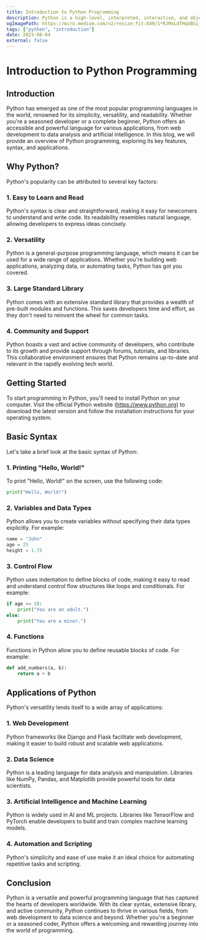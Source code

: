 ```yaml
---
title: Introduction to Python Programming
description: Python is a high-level, interpreted, interactive, and object-oriented scripting language. Python is designed to be highly readable. It uses English keywords frequently, whereas other languages use punctuation, and it has fewer syntactical constructions than other languages.
ogImagePath: https://miro.medium.com/v2/resize:fit:840/1*RJMxLdTHqVBSijKmOO5MAg.jpeg
tags: ["python", "introduction"]
date: 2023-08-04
external: false
---
```

# Introduction to Python Programming


## Introduction

Python has emerged as one of the most popular programming languages in the world, renowned for its simplicity, versatility, and readability. Whether you're a seasoned developer or a complete beginner, Python offers an accessible and powerful language for various applications, from web development to data analysis and artificial intelligence. In this blog, we will provide an overview of Python programming, exploring its key features, syntax, and applications.

## Why Python?

Python's popularity can be attributed to several key factors:

### 1. Easy to Learn and Read

Python's syntax is clear and straightforward, making it easy for newcomers to understand and write code. Its readability resembles natural language, allowing developers to express ideas concisely.

### 2. Versatility

Python is a general-purpose programming language, which means it can be used for a wide range of applications. Whether you're building web applications, analyzing data, or automating tasks, Python has got you covered.

### 3. Large Standard Library

Python comes with an extensive standard library that provides a wealth of pre-built modules and functions. This saves developers time and effort, as they don't need to reinvent the wheel for common tasks.

### 4. Community and Support

Python boasts a vast and active community of developers, who contribute to its growth and provide support through forums, tutorials, and libraries. This collaborative environment ensures that Python remains up-to-date and relevant in the rapidly evolving tech world.

## Getting Started

To start programming in Python, you'll need to install Python on your computer. Visit the official Python website (https://www.python.org) to download the latest version and follow the installation instructions for your operating system.

## Basic Syntax

Let's take a brief look at the basic syntax of Python:

### 1. Printing "Hello, World!"

To print "Hello, World!" on the screen, use the following code:

```python
print("Hello, World!")
```

### 2. Variables and Data Types

Python allows you to create variables without specifying their data types explicitly. For example:

```python
name = "John"
age = 25
height = 1.75
```

### 3. Control Flow

Python uses indentation to define blocks of code, making it easy to read and understand control flow structures like loops and conditionals. For example:

```python
if age >= 18:
    print("You are an adult.")
else:
    print("You are a minor.")
```

### 4. Functions

Functions in Python allow you to define reusable blocks of code. For example:

```python
def add_numbers(a, b):
    return a + b
```

## Applications of Python

Python's versatility lends itself to a wide array of applications:

### 1. Web Development

Python frameworks like Django and Flask facilitate web development, making it easier to build robust and scalable web applications.

### 2. Data Science

Python is a leading language for data analysis and manipulation. Libraries like NumPy, Pandas, and Matplotlib provide powerful tools for data scientists.

### 3. Artificial Intelligence and Machine Learning

Python is widely used in AI and ML projects. Libraries like TensorFlow and PyTorch enable developers to build and train complex machine learning models.

### 4. Automation and Scripting

Python's simplicity and ease of use make it an ideal choice for automating repetitive tasks and scripting.

## Conclusion

Python is a versatile and powerful programming language that has captured the hearts of developers worldwide. With its clear syntax, extensive library, and active community, Python continues to thrive in various fields, from web development to data science and beyond. Whether you're a beginner or a seasoned coder, Python offers a welcoming and rewarding journey into the world of programming.

